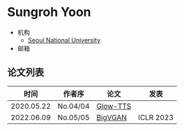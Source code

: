 # Sungroh Yoon

- 机构
  - [Seoul National University](../Institutions/KOR-Seoul_National_University_首尔大学.md)
- 邮箱

## 论文列表

| 时间 | 作者序 | 论文 | 发表 |
|:-:|:-:|---|---|
| 2020.05.22 | No.04/04 | [Glow-TTS](../Models/TTS2_Acoustic/2020.05.22_Glow-TTS.md) |
| 2022.06.09 | No.05/05 | [BigVGAN](../Models/TTS3_Vocoder/2022.06.09_BigVGAN.md) | ICLR 2023 |
